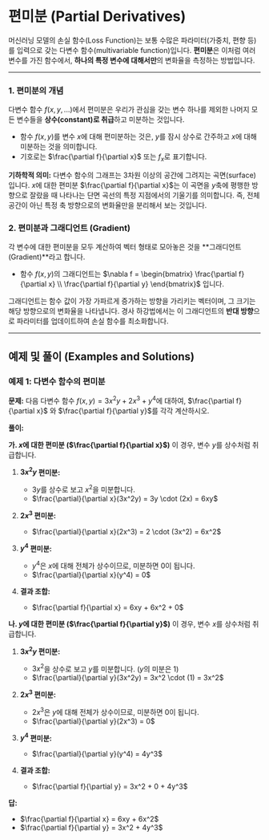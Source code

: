 # 편미분 (Partial Derivatives)

머신러닝 모델의 손실 함수(Loss Function)는 보통 수많은 파라미터(가중치, 편향 등)를 입력으로 갖는 다변수 함수(multivariable function)입니다. **편미분**은 이처럼 여러 변수를 가진 함수에서, **하나의 특정 변수에 대해서만**의 변화율을 측정하는 방법입니다.

---

### 1. 편미분의 개념

다변수 함수 $`f(x, y, ...)`$에서 편미분은 우리가 관심을 갖는 변수 하나를 제외한 나머지 모든 변수들을 **상수(constant)로 취급**하고 미분하는 것입니다.

- 함수 $`f(x, y)`$를 변수 $`x`$에 대해 편미분하는 것은, $`y`$를 잠시 상수로 간주하고 $`x`$에 대해 미분하는 것을 의미합니다.
- 기호로는 $`\frac{\partial f}{\partial x}`$ 또는 $`f_x`$로 표기합니다.

**기하학적 의미:**
다변수 함수의 그래프는 3차원 이상의 공간에 그려지는 곡면(surface)입니다. $`x`$에 대한 편미분 $`\frac{\partial f}{\partial x}`$는 이 곡면을 $`y`$축에 평행한 방향으로 잘랐을 때 나타나는 단면 곡선의 특정 지점에서의 기울기를 의미합니다. 즉, 전체 공간이 아닌 특정 축 방향으로의 변화율만을 분리해서 보는 것입니다.

### 2. 편미분과 그래디언트 (Gradient)

각 변수에 대한 편미분을 모두 계산하여 벡터 형태로 모아놓은 것을 **그래디언트(Gradient)**라고 합니다.
- 함수 $`f(x, y)`$의 그래디언트는 $`\nabla f = \begin{bmatrix} \frac{\partial f}{\partial x} \\ \frac{\partial f}{\partial y} \end{bmatrix}`$ 입니다.

그래디언트는 함수 값이 가장 가파르게 증가하는 방향을 가리키는 벡터이며, 그 크기는 해당 방향으로의 변화율을 나타냅니다. 경사 하강법에서는 이 그래디언트의 **반대 방향**으로 파라미터를 업데이트하여 손실 함수를 최소화합니다.

---

## 예제 및 풀이 (Examples and Solutions)

### 예제 1: 다변수 함수의 편미분

**문제:** 다음 다변수 함수 $`f(x, y) = 3x^2y + 2x^3 + y^4`$에 대하여, $`\frac{\partial f}{\partial x}`$ 와 $`\frac{\partial f}{\partial y}`$를 각각 계산하시오.

**풀이:**

**가. $`x`$에 대한 편미분 ($`\frac{\partial f}{\partial x}`$)**
이 경우, 변수 $`y`$를 상수처럼 취급합니다.

1.  **$`3x^2y`$ 편미분:**
    - $`3y`$를 상수로 보고 $`x^2`$을 미분합니다.
    - $`\frac{\partial}{\partial x}(3x^2y) = 3y \cdot (2x) = 6xy`$

2.  **$`2x^3`$ 편미분:**
    - $`\frac{\partial}{\partial x}(2x^3) = 2 \cdot (3x^2) = 6x^2`$

3.  **$`y^4`$ 편미분:**
    - $`y^4`$은 $`x`$에 대해 전체가 상수이므로, 미분하면 0이 됩니다.
    - $`\frac{\partial}{\partial x}(y^4) = 0`$

4.  **결과 조합:**
    - $`\frac{\partial f}{\partial x} = 6xy + 6x^2 + 0`$

**나. $`y`$에 대한 편미분 ($`\frac{\partial f}{\partial y}`$)**
이 경우, 변수 $`x`$를 상수처럼 취급합니다.

1.  **$`3x^2y`$ 편미분:**
    - $`3x^2`$을 상수로 보고 $`y`$를 미분합니다. ($`y`$의 미분은 1)
    - $`\frac{\partial}{\partial y}(3x^2y) = 3x^2 \cdot (1) = 3x^2`$

2.  **$`2x^3`$ 편미분:**
    - $`2x^3`$은 $`y`$에 대해 전체가 상수이므로, 미분하면 0이 됩니다.
    - $`\frac{\partial}{\partial y}(2x^3) = 0`$

3.  **$`y^4`$ 편미분:**
    - $`\frac{\partial}{\partial y}(y^4) = 4y^3`$

4.  **결과 조합:**
    - $`\frac{\partial f}{\partial y} = 3x^2 + 0 + 4y^3`$

**답:**
- $`\frac{\partial f}{\partial x} = 6xy + 6x^2`$
- $`\frac{\partial f}{\partial y} = 3x^2 + 4y^3`$
